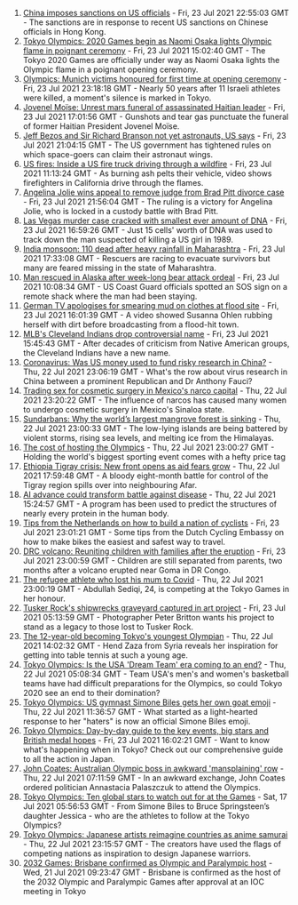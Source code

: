 1. [China imposes sanctions on US officials](https://www.bbc.co.uk/news/world-asia-china-57950720) - Fri, 23 Jul 2021 22:55:03 GMT - The sanctions are in response to recent US sanctions on Chinese officials in Hong Kong.
2. [Tokyo Olympics: 2020 Games begin as Naomi Osaka lights Olympic flame in poignant ceremony](https://www.bbc.co.uk/sport/olympics/57929293) - Fri, 23 Jul 2021 15:02:40 GMT - The Tokyo 2020 Games are officially under way as Naomi Osaka lights the Olympic flame in a poignant opening ceremony.
3. [Olympics: Munich victims honoured for first time at opening ceremony](https://www.bbc.co.uk/news/world-asia-57924111) - Fri, 23 Jul 2021 23:18:18 GMT - Nearly 50 years after 11 Israeli athletes were killed, a moment's silence is marked in Tokyo.
4. [Jovenel Moïse: Unrest mars funeral of assassinated Haitian leader](https://www.bbc.co.uk/news/world-latin-america-57915760) - Fri, 23 Jul 2021 17:01:56 GMT - Gunshots and tear gas punctuate the funeral of former Haitian President Jovenel Moïse.
5. [Jeff Bezos and Sir Richard Branson not yet astronauts, US says](https://www.bbc.co.uk/news/world-us-canada-57950149) - Fri, 23 Jul 2021 21:04:15 GMT - The US government has tightened rules on which space-goers can claim their astronaut wings.
6. [US fires: Inside a US fire truck driving through a wildfire](https://www.bbc.co.uk/news/world-us-canada-57943338) - Fri, 23 Jul 2021 11:13:24 GMT - As burning ash pelts their vehicle, video shows firefighters in California drive through the flames.
7. [Angelina Jolie wins appeal to remove judge from Brad Pitt divorce case](https://www.bbc.co.uk/news/world-us-canada-57946434) - Fri, 23 Jul 2021 21:56:04 GMT - The ruling is a victory for Angelina Jolie, who is locked in a custody battle with Brad Pitt.
8. [Las Vegas murder case cracked with smallest ever amount of DNA](https://www.bbc.co.uk/news/world-us-canada-57947785) - Fri, 23 Jul 2021 16:59:26 GMT - Just 15 cells' worth of DNA was used to track down the man suspected of killing a US girl in 1989.
9. [India monsoon: 110 dead after heavy rainfall in Maharashtra](https://www.bbc.co.uk/news/world-asia-india-57938839) - Fri, 23 Jul 2021 17:33:08 GMT - Rescuers are racing to evacuate survivors but many are feared missing in the state of Maharashtra.
10. [Man rescued in Alaska after week-long bear attack ordeal](https://www.bbc.co.uk/news/world-us-canada-57939501) - Fri, 23 Jul 2021 10:08:34 GMT - US Coast Guard officials spotted an SOS sign on a remote shack where the man had been staying.
11. [German TV apologises for smearing mud on clothes at flood site](https://www.bbc.co.uk/news/world-europe-57946430) - Fri, 23 Jul 2021 16:01:39 GMT - A video showed Susanna Ohlen rubbing herself with dirt before broadcasting from a flood-hit town.
12. [MLB's Cleveland Indians drop controversial name](https://www.bbc.co.uk/news/world-us-canada-57946842) - Fri, 23 Jul 2021 15:45:43 GMT - After decades of criticism from Native American groups, the Cleveland Indians have a new name.
13. [Coronavirus: Was US money used to fund risky research in China?](https://www.bbc.co.uk/news/57932699) - Thu, 22 Jul 2021 23:06:19 GMT - What's the row about virus research in China between a prominent Republican and Dr Anthony Fauci?
14. [Trading sex for cosmetic surgery in Mexico's narco capital](https://www.bbc.co.uk/news/stories-57932216) - Thu, 22 Jul 2021 23:20:22 GMT - The influence of narcos has caused many women to undergo cosmetic surgery in Mexico's Sinaloa state.
15. [Sundarbans: Why the world’s largest mangrove forest is sinking](https://www.bbc.co.uk/news/world-asia-india-57929463) - Thu, 22 Jul 2021 23:00:33 GMT - The low-lying islands are being battered by violent storms, rising sea levels, and melting ice from the Himalayas.
16. [The cost of hosting the Olympics](https://www.bbc.co.uk/news/57919584) - Thu, 22 Jul 2021 23:00:27 GMT - Holding the world's biggest sporting event comes with a hefty price tag
17. [Ethiopia Tigray crisis: New front opens as aid fears grow](https://www.bbc.co.uk/news/world-africa-57926832) - Thu, 22 Jul 2021 17:59:48 GMT - A bloody eight-month battle for control of the Tigray region spills over into neighbouring Afar.
18. [AI advance could transform battle against disease](https://www.bbc.co.uk/news/science-environment-57929095) - Thu, 22 Jul 2021 15:24:57 GMT - A program has been used to predict the structures of nearly every protein in the human body.
19. [Tips from the Netherlands on how to build a nation of cyclists](https://www.bbc.co.uk/news/world-europe-57944428) - Fri, 23 Jul 2021 23:01:21 GMT - Some tips from the Dutch Cycling Embassy on how to make bikes the easiest and safest way to travel.
20. [DRC volcano: Reuniting children with families after the eruption](https://www.bbc.co.uk/news/world-africa-57947193) - Fri, 23 Jul 2021 23:00:59 GMT - Children are still separated from parents, two months after a volcano erupted near Goma in DR Congo.
21. [The refugee athlete who lost his mum to Covid](https://www.bbc.co.uk/news/world-57937673) - Thu, 22 Jul 2021 23:00:19 GMT - Abdullah Sediqi, 24, is competing at the Tokyo Games in her honour.
22. [Tusker Rock's shipwrecks graveyard captured in art project](https://www.bbc.co.uk/news/uk-wales-57918489) - Fri, 23 Jul 2021 05:13:59 GMT - Photographer Peter Britton wants his project to stand as a legacy to those lost to Tusker Rock.
23. [The 12-year-old becoming Tokyo's youngest Olympian](https://www.bbc.co.uk/news/world-middle-east-57925985) - Thu, 22 Jul 2021 14:02:32 GMT - Hend Zaza from Syria reveals her inspiration for getting into table tennis at such a young age.
24. [Tokyo Olympics: Is the USA 'Dream Team' era coming to an end?](https://www.bbc.co.uk/sport/olympics/57895457) - Thu, 22 Jul 2021 05:08:34 GMT - Team USA's men's and women's basketball teams have had difficult preparations for the Olympics, so could Tokyo 2020 see an end to their domination?
25. [Tokyo Olympics: US gymnast Simone Biles gets her own goat emoji](https://www.bbc.co.uk/sport/olympics/57927175) - Thu, 22 Jul 2021 11:36:57 GMT - What started as a light-hearted response to her "haters" is now an official Simone Biles emoji.
26. [Tokyo Olympics: Day-by-day guide to the key events, big stars and British medal hopes](https://www.bbc.co.uk/sport/olympics/57778808) - Fri, 23 Jul 2021 16:02:21 GMT - Want to know what's happening when in Tokyo? Check out our comprehensive guide to all the action in Japan.
27. [John Coates: Australian Olympic boss in awkward 'mansplaining' row](https://www.bbc.co.uk/news/world-australia-57924986) - Thu, 22 Jul 2021 07:11:59 GMT - In an awkward exchange, John Coates ordered politician Annastacia Palaszczuk to attend the Olympics.
28. [Tokyo Olympics: Ten global stars to watch out for at the Games](https://www.bbc.co.uk/sport/olympics/57836107) - Sat, 17 Jul 2021 05:56:53 GMT - From Simone Biles to Bruce Springsteen’s daughter Jessica - who are the athletes to follow at the Tokyo Olympics?
29. [Tokyo Olympics: Japanese artists reimagine countries as anime samurai](https://www.bbc.co.uk/news/world-asia-57911348) - Thu, 22 Jul 2021 23:15:57 GMT - The creators have used the flags of competing nations as inspiration to design Japanese warriors.
30. [2032 Games: Brisbane confirmed as Olympic and Paralympic host](https://www.bbc.co.uk/sport/olympics/57912026) - Wed, 21 Jul 2021 09:23:47 GMT - Brisbane is confirmed as the host of the 2032 Olympic and Paralympic Games after approval at an IOC meeting in Tokyo
